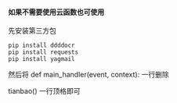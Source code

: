#### 如果不需要使用云函数也可使用

先安装第三方包

~~~
pip install ddddocr
pip install requests
pip install yagmail
~~~

然后将 def main_handler(event, context): 一行删除

tianbao() 一行顶格即可

